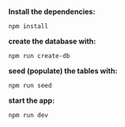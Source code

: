 **Install the dependencies:**

 ```npm install ```

**create the database with:**

```npm run create-db ```

**seed (populate) the tables with:**

 ```npm run seed ```

**start the app:**

 ```npm run dev ```